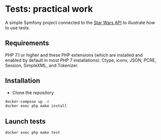# Tests: practical work

A simple Symfony project connected to the [Star Wars API](https://swapi.co) to illustrate how to use tests.

## Requirements
PHP 7.1 or higher and these PHP extensions (which are installed and enabled by default in most PHP 7 installations): Ctype, iconv, JSON, PCRE, Session, SimpleXML, and Tokenizer.

## Installation
- Clone the repository
```sh
docker-compose up -d
docker exec php make install
```

## Launch tests
```sh
docker exec php make test
```
